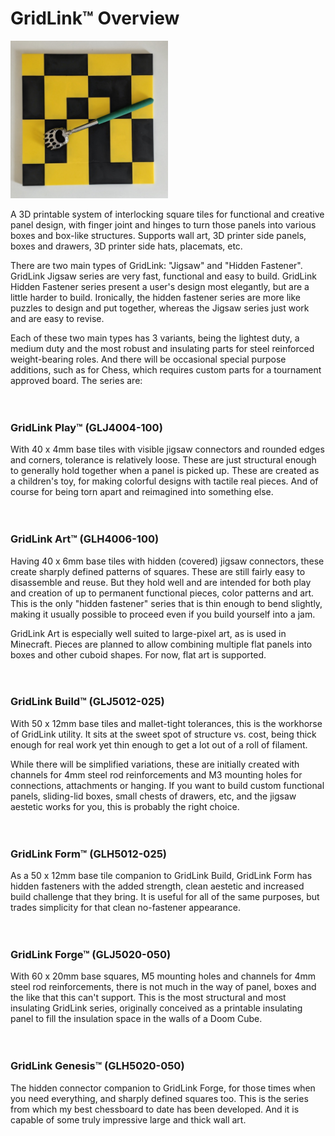 # **GridLink™ Overview**
<img src="GLH4006-100_8x8Example.jpg" alt="GridLink Art 8x8 Example with semi-random black and yellow pattern." width="50%"/>

A 3D printable system of interlocking square tiles for functional and creative panel design, with finger joint and hinges to turn those panels into various boxes and box-like structures. Supports wall art, 3D printer side panels, boxes and drawers, 3D printer side hats, placemats, etc. 

There are two main types of GridLink: "Jigsaw" and "Hidden Fastener". GridLink Jigsaw series are very fast, functional and easy to build. GridLink Hidden Fastener series present a user's design most elegantly, but are a little harder to build. Ironically, the hidden fastener series are more like puzzles to design and put together, whereas the Jigsaw series just work and are easy to revise.

Each of these two main types has 3 variants, being the lightest duty, a medium duty and the most robust and insulating parts for steel reinforced weight-bearing roles. And there will be occasional special purpose additions, such as for Chess, which requires custom parts for a tournament approved board. The series are:
<br/><br/><br/>

### GridLink Play™ (GLJ4004-100)
With 40 x 4mm base tiles with visible jigsaw connectors and rounded edges and corners, tolerance is relatively loose. These are just structural enough to generally hold together when a panel is picked up. These are created as a children's toy, for making colorful designs with tactile real pieces. And of course for being torn apart and reimagined into something else.
<br/><br/><br/>

### GridLink Art™ (GLH4006-100)
Having 40 x 6mm base tiles with hidden (covered) jigsaw connectors, these create sharply defined patterns of squares. These are still fairly easy to disassemble and reuse. But they hold well and are intended for both play and creation of up to permanent functional pieces, color patterns and art. This is the only "hidden fastener" series that is thin enough to bend slightly, making it usually possible to proceed even if you build yourself into a jam.

GridLink Art is especially well suited to large-pixel art, as is used in Minecraft. Pieces are planned to allow combining multiple flat panels into boxes and other cuboid shapes. For now, flat art is supported.
<br/><br/><br/>

### GridLink Build™ (GLJ5012-025)
With 50 x 12mm base tiles and mallet-tight tolerances, this is the workhorse of GridLink utility. It sits at the sweet spot of structure vs. cost, being thick enough for real work yet thin enough to get a lot out of a roll of filament.

While there will be simplified variations, these are initially created with channels for 4mm steel rod reinforcements and M3 mounting holes for connections, attachments or hanging. If you want to build custom functional panels, sliding-lid boxes, small chests of drawers, etc, and the jigsaw aestetic works for you, this is probably the right choice.
<br/><br/><br/>

### GridLink Form™ (GLH5012-025)
As a 50 x 12mm base tile companion to GridLink Build, GridLink Form has hidden fasteners with the added strength, clean aestetic and increased build challenge that they bring. It is useful for all of the same purposes, but trades simplicity for that clean no-fastener appearance.
<br/><br/><br/>

### GridLink Forge™ (GLJ5020-050)
With 60 x 20mm base squares, M5 mounting holes and channels for 4mm steel rod reinforcements, there is not much in the way of panel, boxes and the like that this can't support. This is the most structural and most insulating GridLink series, originally conceived as a printable insulating panel to fill the insulation space in the walls of a Doom Cube.
<br/><br/><br/>


### GridLink Genesis™ (GLH5020-050)
The hidden connector companion to GridLink Forge, for those times when you need everything, and sharply defined squares too. This is the series from which my best chessboard to date has been developed. And it is capable of some truly impressive large and thick wall art.
<br/><br/><br/>
